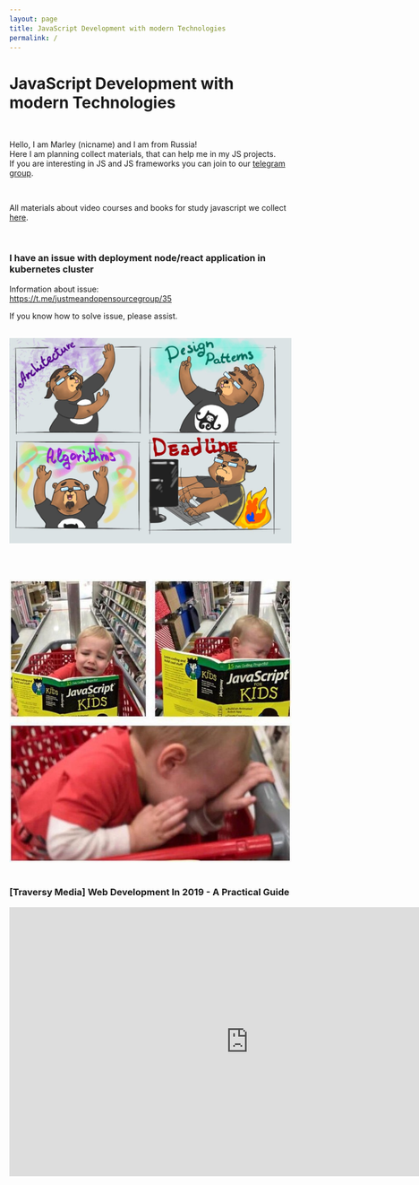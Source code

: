 ```yaml
---
layout: page
title: JavaScript Development with modern Technologies
permalink: /
---
```


# JavaScript Development with modern Technologies

<br/>

Hello, I am Marley (nicname) and I am from Russia!<br/>
Here I am planning collect materials, that can help me in my JS projects.<br/>
If you are interesting in JS and JS frameworks you can join to our <a href="/chat/">telegram group</a>.

<br/>

All materials about video courses and books for study javascript we collect <a href="//labs.jsdev.org">here</a>.

<br/>

### I have an issue with deployment node/react application in kubernetes cluster

Information about issue:  
https://t.me/justmeandopensourcegroup/35

If you know how to solve issue, please assist.


<br/>

<div align="center">
    <img src="/img/development-process.jpg" alt="development-process">
</div>

<br/><br/>

<div align="center">
    <img src="/img/javascript-for-kids.jpg" alt="javascript and kids">
</div>

<br/>

### [Traversy Media] Web Development In 2019 - A Practical Guide

<div align="center">
    <iframe width="853" height="480" src="https://www.youtube.com/embed/UnTQVlqmDQ0" frameborder="0" allow="autoplay; encrypted-media" allowfullscreen></iframe>
</div>

